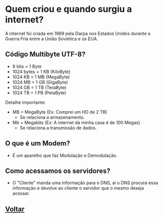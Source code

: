 # Quem criou e quando surgiu a internet?

A internet foi criada em 1969 pela Darpa nos Estados Unidos durante a Guerra Fria entre a União Soviética e os EUA.

## Código Multibyte UTF-8?

- 8 bits = 1 Byte
- 1024 bytes = 1 KB (KiloByte)
- 1024 KB = 1 MB (MegaByte)
- 1024 MB = 1 GB (GigaByte)
- 1024 GB = 1 TB (TeraByte)
- 1024 TB = 1 PB (PetaByte)

 Detalhe importante:

- MB = MegaByte (Ex: Comprei um HD de 2 TB)
  - Se relaciona a armazenamento.
- Mb = Megabits  (Ex: A internet da minha casa é de 100 Megas)
  - Se relaciona a transmissão de dados.

## O que é um Modem?

- É um aparelho que faz Modulação e Demodulação.

## Como acessamos os servidores?

- O "Cliente" manda uma informação para o DNS, ai o DNS procura essa informação e devolve ao cliente o servidor que o mesmo deseja acessar.

## [Voltar](../README.md)
